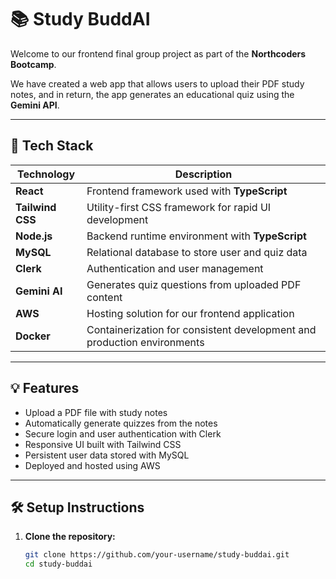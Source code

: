 # 📚 Study BuddAI

Welcome to our frontend final group project as part of the **Northcoders Bootcamp**.

We have created a web app that allows users to upload their PDF study notes, and in return, the app generates an educational quiz using the **Gemini API**.

---

## 🚀 Tech Stack

| Technology     | Description                                                                 |
|----------------|-----------------------------------------------------------------------------|
| **React**      | Frontend framework used with **TypeScript**                                 |
| **Tailwind CSS** | Utility-first CSS framework for rapid UI development                      |
| **Node.js**    | Backend runtime environment with **TypeScript**                             |
| **MySQL**      | Relational database to store user and quiz data                             |
| **Clerk**      | Authentication and user management                                          |
| **Gemini AI**  | Generates quiz questions from uploaded PDF content                          |
| **AWS**        | Hosting solution for our frontend application                               |
| **Docker**     | Containerization for consistent development and production environments     |

---

## 💡 Features

- Upload a PDF file with study notes
- Automatically generate quizzes from the notes
- Secure login and user authentication with Clerk
- Responsive UI built with Tailwind CSS
- Persistent user data stored with MySQL
- Deployed and hosted using AWS

---

## 🛠️ Setup Instructions

1. **Clone the repository:**
   ```bash
   git clone https://github.com/your-username/study-buddai.git
   cd study-buddai